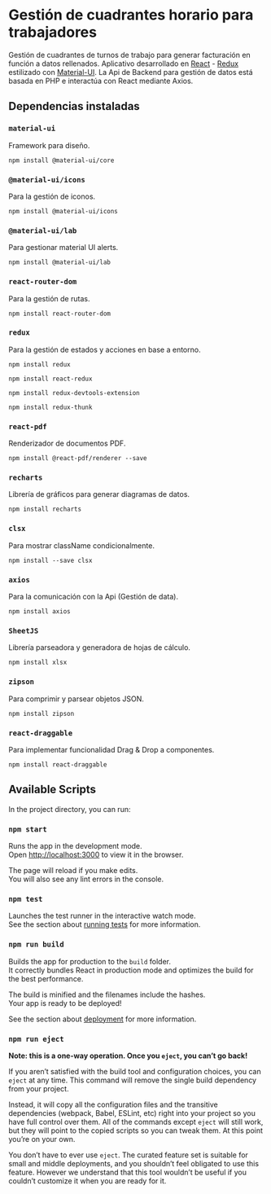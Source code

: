 # Gestión de cuadrantes horario para trabajadores

Gestión de cuadrantes de turnos de trabajo para generar facturación en función a datos rellenados. Aplicativo desarrollado en [React](https://es.reactjs.org/) - [Redux](https://redux.js.org/) estilizado con [Material-UI](https://material-ui.com/). La Api de Backend para gestión de datos está basada en PHP e interactúa con React mediante Axios.

## Dependencias instaladas

### `material-ui`

Framework para diseño.

`npm install @material-ui/core`

### `@material-ui/icons`

Para la gestión de iconos.

`npm install @material-ui/icons`

### `@material-ui/lab`

Para gestionar material UI alerts.

`npm install @material-ui/lab`

### `react-router-dom`

Para la gestión de rutas.

`npm install react-router-dom`

### `redux`

Para la gestión de estados y acciones en base a entorno.

`npm install redux`

`npm install react-redux`

`npm install redux-devtools-extension`

`npm install redux-thunk`

### `react-pdf`

Renderizador de documentos PDF.

`npm install @react-pdf/renderer --save`

### `recharts`

Librería de gráficos para generar diagramas de datos.

`npm install recharts`

### `clsx`

Para mostrar className condicionalmente.

`npm install --save clsx`

### `axios`

Para la comunicación con la Api (Gestión de data).

`npm install axios`

### `SheetJS`

Librería parseadora y generadora de hojas de cálculo.

`npm install xlsx`

### `zipson`

Para comprimir y parsear objetos JSON.

`npm install zipson`

### `react-draggable`

Para implementar funcionalidad Drag & Drop a componentes.

`npm install react-draggable`


## Available Scripts

In the project directory, you can run:

### `npm start`

Runs the app in the development mode.\
Open [http://localhost:3000](http://localhost:3000) to view it in the browser.

The page will reload if you make edits.\
You will also see any lint errors in the console.

### `npm test`

Launches the test runner in the interactive watch mode.\
See the section about [running tests](https://facebook.github.io/create-react-app/docs/running-tests) for more information.

### `npm run build`

Builds the app for production to the `build` folder.\
It correctly bundles React in production mode and optimizes the build for the best performance.

The build is minified and the filenames include the hashes.\
Your app is ready to be deployed!

See the section about [deployment](https://facebook.github.io/create-react-app/docs/deployment) for more information.

### `npm run eject`

**Note: this is a one-way operation. Once you `eject`, you can’t go back!**

If you aren’t satisfied with the build tool and configuration choices, you can `eject` at any time. This command will remove the single build dependency from your project.

Instead, it will copy all the configuration files and the transitive dependencies (webpack, Babel, ESLint, etc) right into your project so you have full control over them. All of the commands except `eject` will still work, but they will point to the copied scripts so you can tweak them. At this point you’re on your own.

You don’t have to ever use `eject`. The curated feature set is suitable for small and middle deployments, and you shouldn’t feel obligated to use this feature. However we understand that this tool wouldn’t be useful if you couldn’t customize it when you are ready for it.

